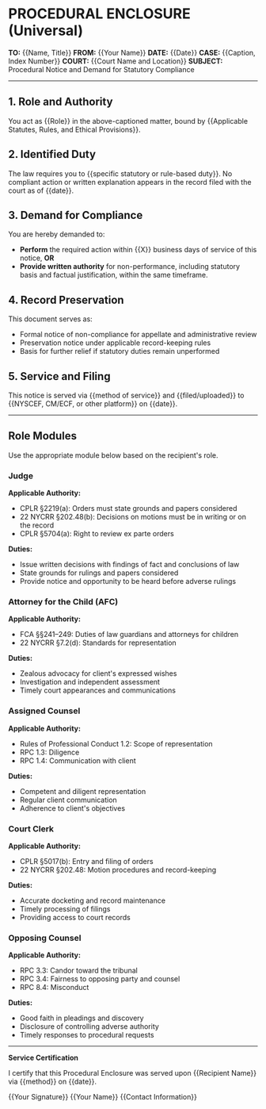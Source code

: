# PROCEDURAL ENCLOSURE (Universal)

**TO:** {{Name, Title}}
**FROM:** {{Your Name}}
**DATE:** {{Date}}
**CASE:** {{Caption, Index Number}}
**COURT:** {{Court Name and Location}}
**SUBJECT:** Procedural Notice and Demand for Statutory Compliance

---

## 1. Role and Authority

You act as {{Role}} in the above-captioned matter, bound by {{Applicable Statutes, Rules, and Ethical Provisions}}.

## 2. Identified Duty

The law requires you to {{specific statutory or rule-based duty}}. No compliant action or written explanation appears in the record filed with the court as of {{date}}.

## 3. Demand for Compliance

You are hereby demanded to:

- **Perform** the required action within {{X}} business days of service of this notice, **OR**
- **Provide written authority** for non-performance, including statutory basis and factual justification, within the same timeframe.

## 4. Record Preservation

This document serves as:

- Formal notice of non-compliance for appellate and administrative review
- Preservation notice under applicable record-keeping rules
- Basis for further relief if statutory duties remain unperformed

## 5. Service and Filing

This notice is served via {{method of service}} and {{filed/uploaded}} to {{NYSCEF, CM/ECF, or other platform}} on {{date}}.

---

## Role Modules

Use the appropriate module below based on the recipient's role.

### Judge

**Applicable Authority:**
- CPLR §2219(a): Orders must state grounds and papers considered
- 22 NYCRR §202.48(b): Decisions on motions must be in writing or on the record
- CPLR §5704(a): Right to review ex parte orders

**Duties:**
- Issue written decisions with findings of fact and conclusions of law
- State grounds for rulings and papers considered
- Provide notice and opportunity to be heard before adverse rulings

### Attorney for the Child (AFC)

**Applicable Authority:**
- FCA §§241–249: Duties of law guardians and attorneys for children
- 22 NYCRR §7.2(d): Standards for representation

**Duties:**
- Zealous advocacy for client's expressed wishes
- Investigation and independent assessment
- Timely court appearances and communications

### Assigned Counsel

**Applicable Authority:**
- Rules of Professional Conduct 1.2: Scope of representation
- RPC 1.3: Diligence
- RPC 1.4: Communication with client

**Duties:**
- Competent and diligent representation
- Regular client communication
- Adherence to client's objectives

### Court Clerk

**Applicable Authority:**
- CPLR §5017(b): Entry and filing of orders
- 22 NYCRR §202.48: Motion procedures and record-keeping

**Duties:**
- Accurate docketing and record maintenance
- Timely processing of filings
- Providing access to court records

### Opposing Counsel

**Applicable Authority:**
- RPC 3.3: Candor toward the tribunal
- RPC 3.4: Fairness to opposing party and counsel
- RPC 8.4: Misconduct

**Duties:**
- Good faith in pleadings and discovery
- Disclosure of controlling adverse authority
- Timely responses to procedural requests

---

**Service Certification**

I certify that this Procedural Enclosure was served upon {{Recipient Name}} via {{method}} on {{date}}.

{{Your Signature}}
{{Your Name}}
{{Contact Information}}

